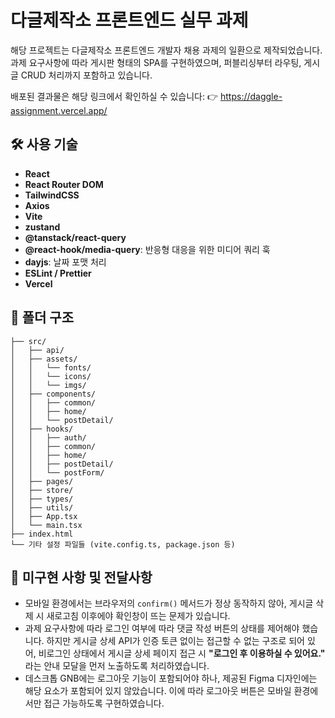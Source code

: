 # 다글제작소 프론트엔드 실무 과제
해당 프로젝트는 다글제작소 프론트엔드 개발자 채용 과제의 일환으로 제작되었습니다. 과제 요구사항에 따라 게시판 형태의 SPA를 구현하였으며, 퍼블리싱부터 라우팅, 게시글 CRUD 처리까지 포함하고 있습니다.

배포된 결과물은 해당 링크에서 확인하실 수 있습니다:
👉 https://daggle-assignment.vercel.app/

## 🛠 사용 기술
- **React**
- **React Router DOM**
- **TailwindCSS**
- **Axios**
- **Vite** 
- **zustand**
- **@tanstack/react-query**
 - **@react-hook/media-query**: 반응형 대응을 위한 미디어 쿼리 훅
- **dayjs**: 날짜 포맷 처리
- **ESLint / Prettier**
- **Vercel**

## 📁 폴더 구조
```
├── src/
│   ├── api/
│   ├── assets/
│   │   └── fonts/
│   │   └── icons/
│   │   └── imgs/
│   ├── components/
│   │   ├── common/
│   │   ├── home/
│   │   └── postDetail/
│   ├── hooks/
│   │   ├── auth/
│   │   ├── common/
│   │   ├── home/
│   │   ├── postDetail/
│   │   └── postForm/
│   ├── pages/
│   ├── store/
│   ├── types/
│   ├── utils/
│   ├── App.tsx
│   └── main.tsx
├── index.html
└── 기타 설정 파일들 (vite.config.ts, package.json 등)
```

## 🚧 미구현 사항 및 전달사항
- 모바일 환경에서는 브라우저의 `confirm()` 메서드가 정상 동작하지 않아, 게시글 삭제 시 새로고침 이후에야 확인창이 뜨는 문제가 있습니다.
- 과제 요구사항에 따라 로그인 여부에 따라 댓글 작성 버튼의 상태를 제어해야 했습니다. 하지만 게시글 상세 API가 인증 토큰 없이는 접근할 수 없는 구조로 되어 있어, 비로그인 상태에서 게시글 상세 페이지 접근 시 **"로그인 후 이용하실 수 있어요."** 라는 안내 모달을 먼저 노출하도록 처리하였습니다.
- 데스크톱 GNB에는 로그아웃 기능이 포함되어야 하나, 제공된 Figma 디자인에는 해당 요소가 포함되어 있지 않았습니다. 이에 따라 로그아웃 버튼은 모바일 환경에서만 접근 가능하도록 구현하였습니다.
 
